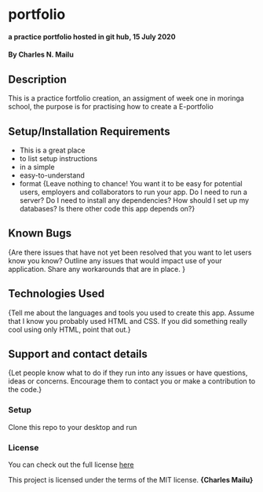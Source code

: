 # portfolio
#### a practice portfolio hosted in git hub, 15 July 2020
#### By **Charles N. Mailu**
## Description
This is a practice fortfolio creation, an assigment of week one in moringa school, the purpose is for practising how to create a E-portfolio
## Setup/Installation Requirements
* This is a great place
* to list setup instructions
* in a simple
* easy-to-understand
* format
{Leave nothing to chance! You want it to be easy for potential users, employers and collaborators to run your app. Do I need to run a server? Do I need to install any dependencies? How should I set up my databases? Is there other code this app depends on?}
## Known Bugs
{Are there issues that have not yet been resolved that you want to let users know you know? Outline any issues that would impact use of your application. Share any workarounds that are in place. }
## Technologies Used
{Tell me about the languages and tools you used to create this app. Assume that I know you probably used HTML and CSS. If you did something really cool using only HTML, point that out.}
## Support and contact details
{Let people know what to do if they run into any issues or have questions, ideas or concerns.  Encourage them to contact you or make a contribution to the code.}

### Setup
Clone this repo to your desktop and run
### License
You can check out the full license <a href="https://github.com/charlesmaillu/Portfolio/blob/master/LICENSE">here</a> 

This project is licensed under the terms of the MIT license.
 **{Charles Mailu}**

